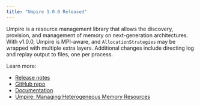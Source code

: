 ```yaml
---
title: "Umpire 1.0.0 Released"
---
```


Umpire is a resource management library that allows the discovery, provision, and management of memory on next-generation architectures. With v1.0.0, Umpire is MPI-aware, and `AllocationStrategies` may be wrapped with multiple extra layers. Additional changes include directing log and replay output to files, one per process.

Learn more:
- [Release notes](https://github.com/LLNL/Umpire/releases/tag/v1.0.0)
- [GitHub repo](https://github.com/LLNL/Umpire)
- [Documentation](https://umpire.readthedocs.io/en/develop/)
- [Umpire: Managing Heterogeneous Memory Resources](https://computing.llnl.gov/projects/umpire)
